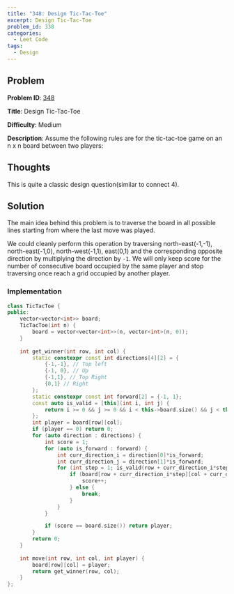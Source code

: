```yaml
---
title: "348: Design Tic-Tac-Toe"
excerpt: Design Tic-Tac-Toe
problem_id: 338
categories:
  - Leet Code
tags:
  - Design
---
```


## Problem

**Problem ID**: [348](https://leetcode.com/problems/design-tic-tac-toe/)

**Title**: Design Tic-Tac-Toe

**Difficulty**: Medium

**Description**:
Assume the following rules are for the tic-tac-toe game on an n x n board between two players:

## Thoughts

This is quite a classic design question(similar to connect 4). 

## Solution

The main idea behind this problem
is to traverse the board in all possible lines starting from where the last move was played.

We could cleanly perform this operation by traversing north-east(-1,-1), north-east(-1,0), north-west(-1,1), east(0,1)
and the corresponding opposite direction by multiplying the direction by `-1`. We will only keep score for the number
of consecutive board occupied by the same player and stop traversing once reach a grid occupied by another player.


### Implementation

```cpp
class TicTacToe {
public:
    vector<vector<int>> board;
    TicTacToe(int n) {
        board = vector<vector<int>>(n, vector<int>(n, 0));
    }
    
    int get_winner(int row, int col) {
        static constexpr const int directions[4][2] = {
            {-1,-1}, // Top left
            {-1, 0}, // Up
            {-1,1}, // Top Right
            {0,1} // Right
        };
        static constexpr const int forward[2] = {-1, 1};
        const auto is_valid = [this](int i, int j) {
            return i >= 0 && j >= 0 && i < this->board.size() && j < this->board.size();
        };
        int player = board[row][col];
        if (player == 0) return 0;
        for (auto direction : directions) {
            int score = 1;
            for (auto is_forward : forward) {
                int curr_direction_i = direction[0]*is_forward;
                int curr_direction_j = direction[1]*is_forward;
                for (int step = 1; is_valid(row + curr_direction_i*step, col + curr_direction_j*step); step++) {
                    if (board[row + curr_direction_i*step][col + curr_direction_j*step] == player) {
                        score++;
                    } else {
                        break;
                    }
                }
            }

            if (score == board.size()) return player;
        }
        return 0;
    }
    
    int move(int row, int col, int player) {
        board[row][col] = player;
        return get_winner(row, col);
    }
};
```
